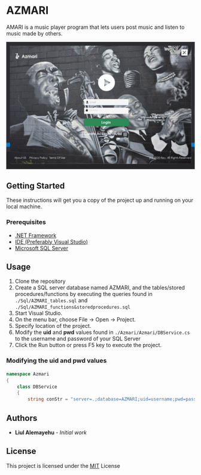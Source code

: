 # AZMARI

AMARI is a music player program that lets users post music and listen to music made by others.

![Game title screen](./AzmariSnapshot.jpg)

## Getting Started

These instructions will get you a copy of the project up and running on your local machine.

### Prerequisites

- [.NET Framework](https://dotnet.microsoft.com/download/dotnet-framework)
- [IDE (Preferably Visual Studio)](https://visualstudio.microsoft.com/)
- [Microsoft SQL Server](https://www.microsoft.com/en-us/sql-server/sql-server-downloads)

## Usage

1. Clone the repository
1. Create a SQL server database named AZMARI, and the tables/stored procedures/functions by executing the queries found in
   `./Sql/AZMARI_tables.sql` and `./Sql/AZMARI_functions&storedprocedures.sql`
1. Start Visual Studio.
1. On the menu bar, choose File -> Open -> Project.
1. Specify location of the project.
1. Modify the **uid** and **pwd** values found in `./Azmari/Azmari/DBService.cs` to the username and password of your SQL Server
1. Click the Run button or press F5 key to execute the project.

### Modifying the uid and pwd values

```c#
namespace Azmari
{
    class DBService
    {
        string conStr = "server=.;database=AZMARI;uid=username;pwd=password;pooling=true; connection lifetime=120; max pool size=500";
```

## Authors

- **Liul Alemayehu** - _Initial work_

## License

This project is licensed under the [MIT](https://choosealicense.com/licenses/mit/) License
